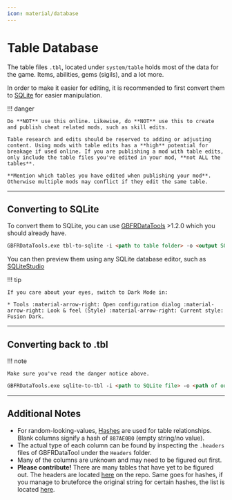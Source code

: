 ```yaml
---
icon: material/database
---
```


# Table Database

The table files `.tbl`, located under `system/table` holds most of the data for the game. Items, abilities, gems (sigils), and a lot more. 

In order to make it easier for editing, it is recommended to first convert them to [SQLite](https://en.wikipedia.org/wiki/SQLite) for easier manipulation.

!!! danger

    Do **NOT** use this online. Likewise, do **NOT** use this to create and publish cheat related mods, such as skill edits. 

    Table research and edits should be reserved to adding or adjusting content. Using mods with table edits has a **high** potential for breakage if used online. If you are publishing a mod with table edits, only include the table files you've edited in your mod, **not ALL the tables**. 

    **Mention which tables you have edited when publishing your mod**. Otherwise multiple mods may conflict if they edit the same table.

---

## Converting to SQLite

To convert them to SQLite, you can use [GBFRDataTools](https://github.com/Nenkai/GBFRDataTools) >1.2.0 which you should already have.

``` markdown title="Command"
GBFRDataTools.exe tbl-to-sqlite -i <path to table folder> -o <output SQLite file> -v <game version i.e 1.1.1>
```

You can then preview them using any SQLite database editor, such as [SQLiteStudio](https://sqlitestudio.pl/)

!!! tip

    If you care about your eyes, switch to Dark Mode in:
    
    * Tools :material-arrow-right: Open configuration dialog :material-arrow-right: Look & feel (Style) :material-arrow-right: Current style: Fusion Dark.

---

## Converting back to .tbl

!!! note
    
    Make sure you've read the danger notice above.


``` markdown title="Command"
GBFRDataTools.exe sqlite-to-tbl -i <path to SQLite file> -o <path of output table folder> -v <game version i.e 1.1.1>
```

---

## Additional Notes

* For random-looking-values, [Hashes](../resources/re/hashes.md) are used for table relationships. Blank columns signify a hash of `887AE0B0` (empty string/no value).
* The actual type of each column can be found by inspecting the `.headers` files of GBFRDataTool under the `Headers` folder.
* Many of the columns are unknown and may need to be figured out first.
* **Please contribute!** There are many tables that have yet to be figured out. The headers are located [here](https://github.com/Nenkai/GBFRDataTools/tree/tables/GBFRDataTools.Database/Headers) on the repo. Same goes for hashes, if you manage to bruteforce the original string for certain hashes, the list is located [here](https://github.com/Nenkai/GBFRDataTools/blob/tables/GBFRDataTools.Database/Data/ids.txt).



